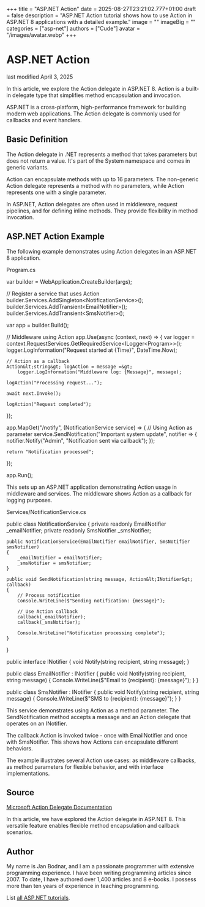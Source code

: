 +++
title = "ASP.NET Action"
date = 2025-08-27T23:21:02.777+01:00
draft = false
description = "ASP.NET Action tutorial shows how to use
Action in ASP.NET 8 applications with a detailed example."
image = ""
imageBig = ""
categories = ["asp-net"]
authors = ["Cude"]
avatar = "/images/avatar.webp"
+++

# ASP.NET Action

last modified April 3, 2025

In this article, we explore the Action delegate in ASP.NET 8. Action is a
built-in delegate type that simplifies method encapsulation and invocation.

ASP.NET is a cross-platform, high-performance framework for building modern web
applications. The Action delegate is commonly used for callbacks and event handlers.

## Basic Definition

The Action delegate in .NET represents a method that takes parameters but does
not return a value. It's part of the System namespace and comes in generic variants.

Action can encapsulate methods with up to 16 parameters. The non-generic Action
delegate represents a method with no parameters, while Action represents one
with a single parameter.

In ASP.NET, Action delegates are often used in middleware, request pipelines,
and for defining inline methods. They provide flexibility in method invocation.

## ASP.NET Action Example

The following example demonstrates using Action delegates in an ASP.NET 8 application.

Program.cs
  

var builder = WebApplication.CreateBuilder(args);

// Register a service that uses Action
builder.Services.AddSingleton&lt;NotificationService&gt;();
builder.Services.AddTransient&lt;EmailNotifier&gt;();
builder.Services.AddTransient&lt;SmsNotifier&gt;();

var app = builder.Build();

// Middleware using Action
app.Use(async (context, next) =&gt;
{
    var logger = context.RequestServices.GetRequiredService&lt;ILogger&lt;Program&gt;&gt;();
    logger.LogInformation("Request started at {Time}", DateTime.Now);
    
    // Action as a callback
    Action&lt;string&gt; logAction = message =&gt; 
        logger.LogInformation("Middleware log: {Message}", message);
    
    logAction("Processing request...");
    
    await next.Invoke();
    
    logAction("Request completed");
});

app.MapGet("/notify", (NotificationService service) =&gt;
{
    // Using Action as parameter
    service.SendNotification("Important system update", notifier =&gt;
    {
        notifier.Notify("Admin", "Notification sent via callback");
    });
    
    return "Notification processed";
});

app.Run();

This sets up an ASP.NET application demonstrating Action usage in middleware and
services. The middleware shows Action as a callback for logging purposes.

Services/NotificationService.cs
  

public class NotificationService
{
    private readonly EmailNotifier _emailNotifier;
    private readonly SmsNotifier _smsNotifier;

    public NotificationService(EmailNotifier emailNotifier, SmsNotifier smsNotifier)
    {
        _emailNotifier = emailNotifier;
        _smsNotifier = smsNotifier;
    }

    public void SendNotification(string message, Action&lt;INotifier&gt; callback)
    {
        // Process notification
        Console.WriteLine($"Sending notification: {message}");
        
        // Use Action callback
        callback(_emailNotifier);
        callback(_smsNotifier);
        
        Console.WriteLine("Notification processing complete");
    }
}

public interface INotifier
{
    void Notify(string recipient, string message);
}

public class EmailNotifier : INotifier
{
    public void Notify(string recipient, string message)
    {
        Console.WriteLine($"Email to {recipient}: {message}");
    }
}

public class SmsNotifier : INotifier
{
    public void Notify(string recipient, string message)
    {
        Console.WriteLine($"SMS to {recipient}: {message}");
    }
}

This service demonstrates using Action as a method parameter. The SendNotification
method accepts a message and an Action delegate that operates on an INotifier.

The callback Action is invoked twice - once with EmailNotifier and once with
SmsNotifier. This shows how Actions can encapsulate different behaviors.

The example illustrates several Action use cases: as middleware callbacks, as
method parameters for flexible behavior, and with interface implementations.

## Source

[Microsoft Action Delegate Documentation](https://learn.microsoft.com/en-us/dotnet/api/system.action?view=net-8.0)

In this article, we have explored the Action delegate in ASP.NET 8. This
versatile feature enables flexible method encapsulation and callback scenarios.

## Author

My name is Jan Bodnar, and I am a passionate programmer with extensive
programming experience. I have been writing programming articles since 2007.
To date, I have authored over 1,400 articles and 8 e-books. I possess more
than ten years of experience in teaching programming.

List [all ASP.NET tutorials](/all/#asp-net).